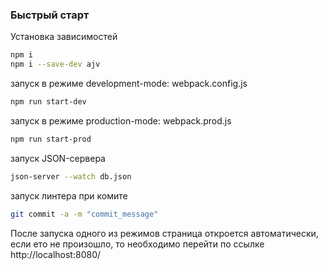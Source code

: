 ### Быстрый старт

Установка зависимостей
```bash
npm i
npm i --save-dev ajv
```

запуск в режиме development-mode: webpack.config.js
```bash
npm run start-dev
```

запуск в режиме production-mode: webpack.prod.js
```bash
npm run start-prod
```  

запуск JSON-сервера
```bash
json-server --watch db.json
```

запуск линтера при комите
```bash
git commit -a -m "commit_message"
```

После запуска одного из режимов страница откроется автоматически, если ето не произошло, то необходимо перейти по ссылке http://localhost:8080/

